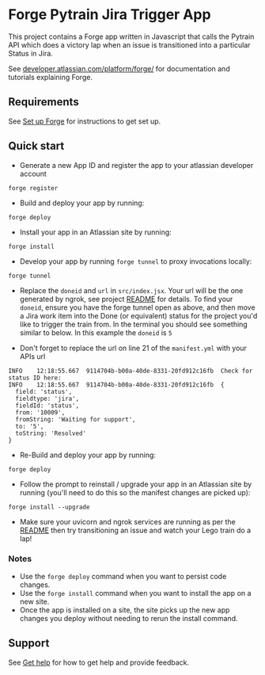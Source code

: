 # Forge Pytrain Jira Trigger App

This project contains a Forge app written in Javascript that calls the Pytrain API which does a victory lap when an issue is transitioned into a particular Status in Jira.

See [developer.atlassian.com/platform/forge/](https://developer.atlassian.com/platform/forge) for documentation and tutorials explaining Forge.

## Requirements

See [Set up Forge](https://developer.atlassian.com/platform/forge/set-up-forge/) for instructions to get set up.

## Quick start

- Generate a new App ID and register the app to your atlassian developer account

```
forge register
```

- Build and deploy your app by running:
```
forge deploy
```

- Install your app in an Atlassian site by running:
```
forge install
```

- Develop your app by running `forge tunnel` to proxy invocations locally:
```
forge tunnel
```

- Replace the `doneid` and `url` in `src/index.jsx`.  Your url will be the one generated by ngrok, see project [README](../../README.md) for details. To find your `doneid`, ensure you have the forge tunnel open as above, and then move a Jira work item into the Done (or equivalent) status for the project you'd like to trigger the train from.  In the terminal you should see something similar to below. In this example the `doneid` is `5` 

- Don't forget to replace the url on line 21 of the `manifest.yml` with your APIs url

```
INFO    12:18:55.667  9114704b-b00a-40de-8331-20fd912c16fb  Check for status ID here:
INFO    12:18:55.667  9114704b-b00a-40de-8331-20fd912c16fb  {
  field: 'status',
  fieldtype: 'jira',
  fieldId: 'status',
  from: '10009',
  fromString: 'Waiting for support',
  to: '5',
  toString: 'Resolved'
}
```

- Re-Build and deploy your app by running:
```
forge deploy
```

- Follow the prompt to reinstall / upgrade your app in an Atlassian site by running (you'll need to do this so the manifest changes are picked up):
```
forge install --upgrade
```

- Make sure your uvicorn and ngrok services are running as per the [README](.../../README.md) then try transitioning an issue and watch your Lego train do a lap!

### Notes
- Use the `forge deploy` command when you want to persist code changes.
- Use the `forge install` command when you want to install the app on a new site.
- Once the app is installed on a site, the site picks up the new app changes you deploy without needing to rerun the install command.

## Support

See [Get help](https://developer.atlassian.com/platform/forge/get-help/) for how to get help and provide feedback.
